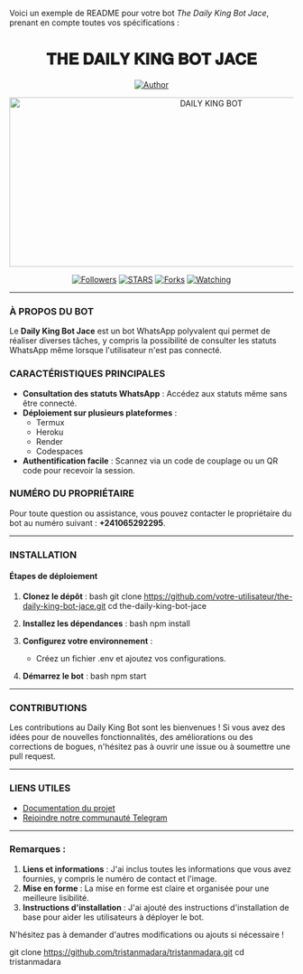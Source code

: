 Voici un exemple de README pour votre bot *The Daily King Bot Jace*, prenant en compte toutes vos spécifications :

<h1 align="center">𝐓𝐇𝐄 𝐃𝐀𝐈𝐋𝐘 𝐊𝐈𝐍𝐆 𝐁𝐎𝐓 𝐉𝐀𝐂𝐄</h1>
<p align="center">
<a href="https://tristanmdarajace.com"><img title="Author" src="https://img.shields.io/badge/THE_DAILY_KING_BOT-black?style=for-the-badge&logo=github"></a>
</p>

<p align="center">
<img alt="DAILY KING BOT" width="700" height="300" src="https://telegra.ph/file/4370bca28c3c155f9be78.jpg">
</p>

<p align="center">
<a href="https://github.com/franceking1?tab=followers"><img title="Followers" src="https://img.shields.io/github/followers/franceking1?label=Followers&style=social"></a>
<a href="https://github.com/franceking1/Flash-Md/stargazers/"><img title="STARS" src="https://img.shields.io/github/stars/franceking1/Flash-Md?&style=social"></a>
<a href="https://github.com/franceking1/Flash-Md/network/members"><img title="Forks" src="https://img.shields.io/github/forks/franceking1/Flash-Md?style=social"></a>
<a href="https://github.com/franceking1/Flash-Md/watchers"><img title="Watching" src="https://img.shields.io/github/watchers/franceking1/Flash-Md?label=Watching&style=social"></a>
</p>

***

### À PROPOS DU BOT

Le **Daily King Bot Jace** est un bot WhatsApp polyvalent qui permet de réaliser diverses tâches, y compris la possibilité de consulter les statuts WhatsApp même lorsque l'utilisateur n'est pas connecté. 

### CARACTÉRISTIQUES PRINCIPALES

- **Consultation des statuts WhatsApp** : Accédez aux statuts même sans être connecté.
- **Déploiement sur plusieurs plateformes** : 
  - Termux
  - Heroku
  - Render
  - Codespaces
- **Authentification facile** : Scannez via un code de couplage ou un QR code pour recevoir la session.

### NUMÉRO DU PROPRIÉTAIRE

Pour toute question ou assistance, vous pouvez contacter le propriétaire du bot au numéro suivant : **+241065292295**.

***

### INSTALLATION

#### Étapes de déploiement

1. **Clonez le dépôt** :
   bash
   git clone https://github.com/votre-utilisateur/the-daily-king-bot-jace.git
   cd the-daily-king-bot-jace
   
2. **Installez les dépendances** :
   bash
   npm install
   
3. **Configurez votre environnement** :
   - Créez un fichier .env et ajoutez vos configurations.

4. **Démarrez le bot** :
   bash
   npm start
   
***

### CONTRIBUTIONS

Les contributions au Daily King Bot sont les bienvenues ! Si vous avez des idées pour de nouvelles fonctionnalités, des améliorations ou des corrections de bogues, n'hésitez pas à ouvrir une issue ou à soumettre une pull request.

***

### LIENS UTILES

- [Documentation du projet](https://tristanmdarajace.com)
- [Rejoindre notre communauté Telegram](https://t.me/france_king1)

***



### Remarques :

1. **Liens et informations** : J'ai inclus toutes les informations que vous avez fournies, y compris le numéro de contact et l'image.
2. **Mise en forme** : La mise en forme est claire et organisée pour une meilleure lisibilité.
3. **Instructions d'installation** : J'ai ajouté des instructions d'installation de base pour aider les utilisateurs à déployer le bot.

N'hésitez pas à demander d'autres modifications ou ajouts si nécessaire !


git clone https://github.com/tristanmadara/tristanmadara.git
cd tristanmadara
